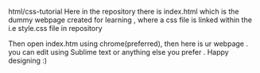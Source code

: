 html/css-tutorial
Here in the repository there is index.html which is the dummy webpage created for learning ,
where a css file is linked within the i.e style.css file in repository
<link rel="stylesheet" type="text/css" href="--paste the ulr of css file located on ur desktop---">
Then open index.htm using chrome(preferred), then here is ur webpage .
you can edit using Sublime text or anything else you prefer .
Happy designing :)
